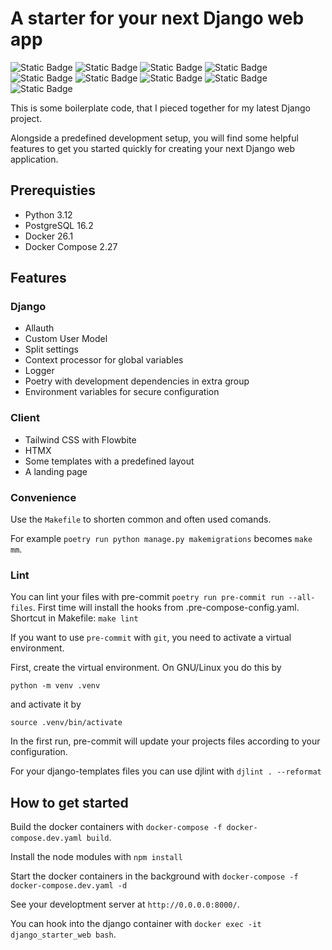 # A starter for your next Django web app


![Static Badge](https://img.shields.io/badge/Django-%23092E20?style=for-the-badge&logo=django&logoColor=white)
![Static Badge](https://img.shields.io/badge/Poetry-%2360A5FA?style=for-the-badge&logo=poetry&logoColor=white)
![Static Badge](https://img.shields.io/badge/Docker-%232496ED?style=for-the-badge&logo=docker&logoColor=white)
![Static Badge](https://img.shields.io/badge/PostgreSQL-%234169E1?style=for-the-badge&logo=postgresql&logoColor=white)
![Static Badge](https://img.shields.io/badge/Celery-%2337814A?style=for-the-badge&logo=celery&logoColor=white)
![Static Badge](https://img.shields.io/badge/Redis-%23DC382D?style=for-the-badge&logo=redis&logoColor=white)
![Static Badge](https://img.shields.io/badge/Tailwind%20CSS-%2306B6D4?style=for-the-badge&logo=tailwindcss&logoColor=white)
![Static Badge](https://img.shields.io/badge/Htmx-%233366CC?style=for-the-badge&logo=htmx&logoColor=white)
![Static Badge](https://img.shields.io/badge/Material%20Design%20Icons-%232196F3?style=for-the-badge&logo=materialdesignicons&logoColor=white)


This is some boilerplate code, that I pieced together for my latest Django project.

Alongside a predefined development setup, you will find some helpful features to  get you started quickly for creating your next Django web application.

## Prerequisties

- Python 3.12
- PostgreSQL 16.2
- Docker 26.1
- Docker Compose 2.27


## Features

### Django
- Allauth
- Custom User Model
- Split settings
- Context processor for global variables
- Logger
- Poetry with development dependencies in extra group
- Environment variables for secure configuration

### Client
- Tailwind CSS with Flowbite
- HTMX
- Some templates with a predefined layout
- A landing page

### Convenience

Use the `Makefile` to shorten common and often used comands.

For example `poetry run python manage.py makemigrations` becomes `make mm`.

### Lint
You can lint your files with pre-commit `poetry run pre-commit run --all-files`.
First time will install the hooks from .pre-compose-config.yaml.
Shortcut in Makefile: `make lint`

If you want to use `pre-commit` with `git`, you need to activate a virtual environment.

First, create the virtual environment. On GNU/Linux you do this by

`python -m venv .venv`

and activate it by

`source .venv/bin/activate`

In the first run, pre-commit will update your projects files according to your configuration.

For your django-templates files you can use djlint with `djlint . --reformat`


## How to get started

Build the docker containers with `docker-compose -f docker-compose.dev.yaml build`.

Install the node modules with `npm install`

Start the docker containers in the background with `docker-compose -f docker-compose.dev.yaml -d`

See your developtment server at `http://0.0.0.0:8000/`.

You can hook into the django container with `docker exec -it django_starter_web bash`.
